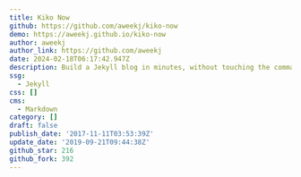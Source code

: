 ```yaml
---
title: Kiko Now
github: https://github.com/aweekj/kiko-now
demo: https://aweekj.github.io/kiko-now
author: aweekj
author_link: https://github.com/aweekj
date: 2024-02-18T06:17:42.947Z
description: Build a Jekyll blog in minutes, without touching the command line.
ssg:
  - Jekyll
css: []
cms:
  - Markdown
category: []
draft: false
publish_date: '2017-11-11T03:53:39Z'
update_date: '2019-09-21T09:44:38Z'
github_star: 216
github_fork: 392
---
```

